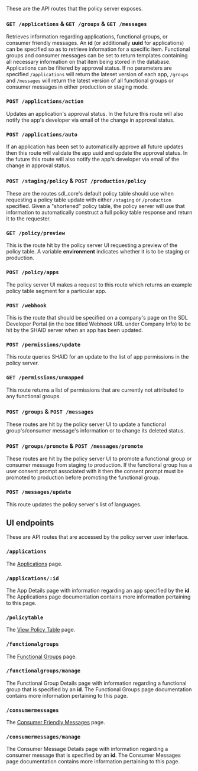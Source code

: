 These are the API routes that the policy server exposes.

### `GET /applications` & `GET /groups` & `GET /messages`
Retrieves information regarding applications, functional groups, or consumer friendly messages. An **id** (or additionally **uuid** for applications) can be specified so as to retrieve information for a specific item. Functional groups and consumer messages can be set to return templates containing all necessary information on that item being stored in the database. Applications can be filtered by approval status. If no parameters are specified `/applications` will return the lateset version of each app, `/groups` and `/messages` will return the latest version of all functional groups or consumer messages in either production or staging mode.

### `POST /applications/action`
Updates an application's approval status. In the future this route will also notify the app's developer via email of the change in approval status.

### `POST /applications/auto`
If an application has been set to automatically approve all future updates then this route will validate the app uuid and update the approval status. In the future this route will also notify the app's developer via email of the change in approval status.

### `POST /staging/policy` & `POST /production/policy`
These are the routes sdl_core's default policy table should use when requesting a policy table update with either `/staging` or `/production` specified. 
Given a "shortened" policy table, the policy server will use that information to automatically construct a full policy table response and return it to the requester.

### `GET /policy/preview`
This is the route hit by the policy server UI requesting a preview of the policy table. A variable **environment** indicates whether it is to be staging or production.

### `POST /policy/apps`
The policy server UI makes a request to this route which returns an example policy table segment for a particular app.

### `POST /webhook`
This is the route that should be specified on a company's page on the SDL Developer Portal (in the box titled Webhook URL under Company Info) to be hit by the SHAID server when an app has been updated.

### `POST /permissions/update`
This route queries SHAID for an update to the list of app permissions in the policy server.

### `GET /permissions/unmapped`
This route returns a list of permissions that are currently not attributed to any functional groups.

### `POST /groups` & `POST /messages`
These routes are hit by the policy server UI to update a functional group's/consumer message's information or to change its deleted status.

### `POST /groups/promote` & `POST /messages/promote`
These routes are hit by the policy server UI to promote a functional group or consumer message from staging to production. If the functional group has a user consent prompt associated with it then the consent prompt must be promoted to production before promoting the functional group.

### `POST /messages/update`
This route updates the policy server's list of languages.

## UI endpoints
These are API routes that are accessed by the policy server user interface.

### `/applications`
The [Applications](/docs/user-interface/applications) page.
### `/applications/:id`
The App Details page with information regarding an app specified by the **id**. The Applications page documentation contains more information pertaining to this page.
### `/policytable`
The [View Policy Table](/docs/user-interface/view-policy-table) page.
### `/functionalgroups`
The [Functional Groups](/docs/user-interface/messages-and-function-groups) page.
### `/functionalgroups/manage`
The Functional Group Details page with information regarding a functional group that is specified by an **id**. The Functional Groups page documentation contains more information pertaining to this page.
### `/consumermessages`
The [Consumer Friendly Messages](/docs/user-interface/messages-and-function-groups) page.
### `/consumermessages/manage`
The Consumer Message Details page with information regarding a consumer message that is specified by an **id**. The Consumer Messages page documentation contains more information pertaining to this page.